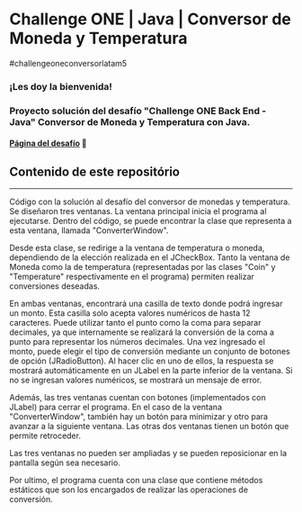 # Challenge ONE | Java | Conversor de Moneda y Temperatura
#challengeoneconversorlatam5

### ¡Les doy la bienvenida!
### Proyecto solución del desafío "Challenge ONE Back End - Java" Conversor de Moneda y Temperatura con Java.

####  [Página del desafío](https://www.aluracursos.com/challenges/oracle-one-back-end/conversordemoneda) 📃

## Contenido de este repositório
---
Código con la solución al desafío del conversor de monedas y temperatura.
Se diseñaron tres ventanas. La ventana principal inicia el programa al ejecutarse. Dentro del código, se puede encontrar la clase que representa a esta ventana, llamada "ConverterWindow".

Desde esta clase, se redirige a la ventana de temperatura o moneda, dependiendo de la elección realizada en el JCheckBox. Tanto la ventana de Moneda como la de temperatura (representadas por las clases "Coin" y "Temperature" respectivamente en el programa) permiten realizar conversiones deseadas.

En ambas ventanas, encontrará una casilla de texto donde podrá ingresar un monto. Esta casilla solo acepta valores numéricos de hasta 12 caracteres. Puede utilizar tanto el punto como la coma para separar decimales, ya que internamente se realizará la conversión de la coma a punto para representar los números decimales. Una vez ingresado el monto, puede elegir el tipo de conversión mediante un conjunto de botones de opción (JRadioButton). Al hacer clic en uno de ellos, la respuesta se mostrará automáticamente en un JLabel en la parte inferior de la ventana. Si no se ingresan valores numéricos, se mostrará un mensaje de error.

Además, las tres ventanas cuentan con botones (implementados con JLabel) para cerrar el programa. En el caso de la ventana "ConverterWindow", también hay un botón para minimizar y otro para avanzar a la siguiente ventana. Las otras dos ventanas tienen un botón que permite retroceder.

Las tres ventanas no pueden ser ampliadas y se pueden reposicionar en la pantalla según sea necesario.

Por ultimo, el programa cuenta con una clase que contiene métodos estáticos que son los encargados de realizar las operaciones de conversión.
